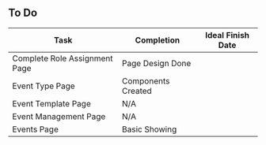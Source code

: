## To Do
| Task | Completion | Ideal Finish Date |
|------|------------|-------------------|
| Complete Role Assignment Page | Page Design Done |   |
| Event Type Page | Components Created |   |
| Event Template Page | N/A |   |
| Event Management Page | N/A |   |
| Events Page | Basic Showing |   |
